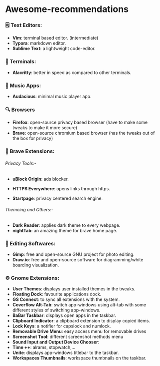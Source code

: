 # Awesome-recommendations



### 🗒️ Text Editors:

- **Vim**: terminal based editor. (intermediate)
- **Typora**: markdown editor.
- **Sublime Text**: a lightweight code-editor.



### 🚀 Terminals:

- **Alacritty**: better in speed as compared to other terminals.



### 🎼 Music Apps:

- **Audacious**: minimal music player app.



### 🔍 Browsers

- **Firefox**: open-source privacy based browser (have to make some tweaks to make it more secure)
- **Brave**: open-source chromium based browser (has the tweaks out of the box for privacy)



### 🦁 Brave Extensions:

###### Privacy Tools:-

- **uBlock Origin**: ads blocker.

- **HTTPS Everywhere**: opens links through https. 
- **Startpage**: privacy centered search engine.

###### Themeing and Others:-

- **Dark Reader**: applies dark theme to every webpage.
- **nightTab**: an amazing theme for brave home page.



### 🎨 Editing Softwares:

- **Gimp**: free and open-source GNU project for photo editing.
- **Draw.io**: free and open-source software for diagramming/white boarding visualization.



### ⚙️ Gnome Extensions:

- **User Themes**: displays user installed themes in the tweaks.
- **Floating Dock**: favourite applications dock.
- **GS Connect**: to sync all extensions with the system.
- **Coverflow Alt-Tab**: switch app-windows using alt-tab with some different styles of switching app-windows.
- **BaBar Taskbar**: displays open apps in the taskbar.
- **Clipboard Indicator**: a clipboard extension to display copied items.
- **Lock Keys**: a notifier for capslock and numlock.
- **Removable Drive Menu**: easy access menu for removable drives 
- **Screenshot Tool**: different screenshot methods menu
- **Sound Input and Output Device Chooser**: 
- **Time ++**: alrams, stopwatch,...
- **Unite**: displays app-windows titlebar to the taskbar.
- **Workspaces Thumbnails**: workspace thumbnails on the taskbar.
